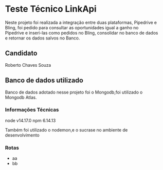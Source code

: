 # Teste Técnico LinkApi

Neste projeto foi realizada a integração entre duas plataformas, Pipedrive e Bling, foi pedido para consultar as oportunidades igual a ganho no Pipedrive e inseri-las como pedidos no Bling, consolidar no banco de dados e retornar os dados salvos no Banco.

## Candidato

   Roberto Chaves Souza

## Banco de dados utilizado

Banco de dados adotado nesse projeto foi o Mongodb,foi utilizado o Mongodb Atlas.

### Informações Técnicas

node v14.17.0
npm  6.14.13

Também foi utilizado o nodemon,e o sucrase no ambiente de desenvolvimento


### Rotas

<ul>
 <li>aa</li>
 <li>bb</li>
 <ul/>




